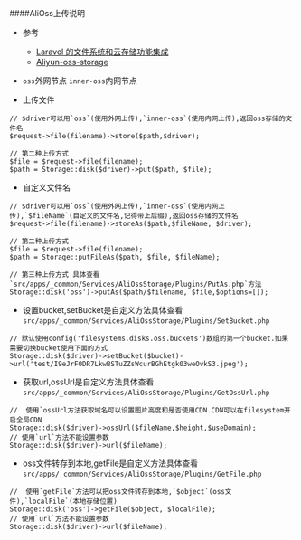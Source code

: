 ####AliOss上传说明
- 参考
    - [Laravel 的文件系统和云存储功能集成](https://learnku.com/docs/laravel/5.5/filesystem/1319#file-urls)
    - [Aliyun-oss-storage](https://github.com/jacobcyl/Aliyun-oss-storage/tree/2482d751cbc169034aeda1f6df2901ff3e229155)

- `oss`外网节点 `inner-oss`内网节点

- 上传文件
```
// $driver可以用`oss`(使用外网上传),`inner-oss`(使用内网上传),返回oss存储的文件名
$request->file(filename)->store($path,$driver);

// 第二种上传方式
$file = $request->file(filename);
$path = Storage::disk($driver)->put($path, $file);
``` 
- 自定义文件名
```
// $driver可以用`oss`(使用外网上传),`inner-oss`(使用内网上传),`$fileName`(自定义的文件名,记得带上后缀),返回oss存储的文件名
$request->file(filename)->storeAs($path,$fileName, $driver);

// 第二种上传方式
$file = $request->file(filename);
$path = Storage::putFileAs($path, $file, $fileName);

// 第三种上传方式 具体查看 `src/apps/_common/Services/AliOssStorage/Plugins/PutAs.php`方法
Storage::disk('oss')->putAs($path/$filename, $file,$options=[]);

```
- 设置bucket,setBucket是自定义方法具体查看`src/apps/_common/Services/AliOssStorage/Plugins/SetBucket.php`
```
// 默认使用config('filesystems.disks.oss.buckets')数组的第一个bucket.如果需要切换bucket使用下面的方式
Storage::disk($driver)->setBucket($bucket)->url('test/I9eJrF0DR7LkwBSTuZZsWcurBGhEtgk03weOvkS3.jpeg');
```

- 获取url,ossUrl是自定义方法具体查看`src/apps/_common/Services/AliOssStorage/Plugins/GetOssUrl.php`
```
//  使用`ossUrl方法获取域名可以设置图片高度和是否使用CDN.CDN可以在filesystem开启全局CDN
Storage::disk($driver)->ossUrl($fileName,$height,$useDomain);
// 使用`url`方法不能设置参数
Storage::disk($driver)->url($fileName);
```

- oss文件转存到本地,getFile是自定义方法具体查看`src/apps/_common/Services/AliOssStorage/Plugins/GetFile.php`
```
//  使用`getFile`方法可以把oss文件转存到本地,`$object`(oss文件),`localFile`(本地存储位置)
Storage::disk('oss')->getFile($object, $localFile);
// 使用`url`方法不能设置参数
Storage::disk($driver)->url($fileName);
```

